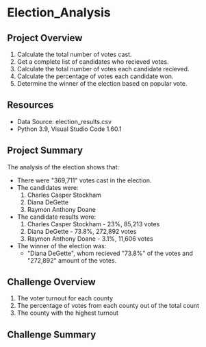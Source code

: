 # Election_Analysis

## Project Overview

1. Calculate the total number of votes cast.
2. Get a complete list of candidates who recieved votes.
3. Calculate the total number of votes each candidate recieved.
4. Calculate the percentage of votes each candidate won.
5. Determine the winner of the election based on popular vote.

## Resources
- Data Source: election_results.csv
- Python 3.9, Visual Studio Code 1.60.1

## Project Summary
The analysis of the election shows that:
- There were "369,711" votes cast in the election.
- The candidates were:
    1. Charles Casper Stockham
    2. Diana DeGette
    3. Raymon Anthony Doane
- The candidate results were:
    1. Charles Casper Stockham - 23%, 85,213 votes
    2. Diana DeGette - 73.8%, 272,892 votes
    3. Raymon Anthony Doane - 3.1%, 11,606 votes
- The winner of the election was:
  - "Diana DeGette", whom recieved "73.8%" of the votes and "272,892" amount of the votes.

## Challenge Overview
1. The voter turnout for each county
2. The percentage of votes from each county out of the total count
3. The county with the highest turnout

## Challenge Summary
